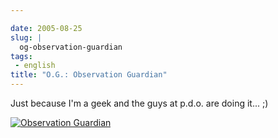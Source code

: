```yaml
---

date: 2005-08-25
slug: |
  og-observation-guardian
tags:
 - english
title: "O.G.: Observation Guardian"
---
```


Just because I'm a geek and the guys at p.d.o. are doing it... ;)

[![Observation
Guardian](http://www.cyborgname.com/webimages/edox-OG.png)](http://www.cyborgname.com)
